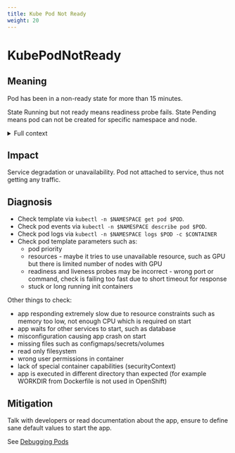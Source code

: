 ```yaml
---
title: Kube Pod Not Ready
weight: 20
---
```


# KubePodNotReady

## Meaning

Pod has been in a non-ready state for more than 15 minutes.

State Running but not ready means readiness probe fails.
State Pending means pod can not be created for specific namespace and node.

<details>
<summary>Full context</summary>

Pod failed to reach reay state, depending on the readiness/liveness probes.
See [pod-lifecycle](https://kubernetes.io/docs/concepts/workloads/pods/pod-lifecycle/)

</details>

## Impact

Service degradation or unavailability.
Pod not attached to service, thus not getting any traffic.

## Diagnosis

- Check template via `kubectl -n $NAMESPACE get pod $POD`.
- Check pod events via `kubectl -n $NAMESPACE describe pod $POD`.
- Check pod logs via `kubectl -n $NAMESPACE logs $POD -c $CONTAINER`
- Check pod template parameters such as:
  - pod priority
  - resources - maybe it tries to use unavailable resource, such as GPU but
    there is limited number of nodes with GPU
  - readiness and liveness probes may be incorrect - wrong port or command,
    check is failing too fast due to short timeout for response
  - stuck or long running init containers

Other things to check:

- app responding extremely slow due to resource constraints such as memory too
  low, not enough CPU which is required on start
- app waits for other services to start, such as database
- misconfiguration causing app crash on start
- missing files such as configmaps/secrets/volumes
- read only filesystem
- wrong user permissions in container
- lack of special container capabilities (securityContext)
- app is executed in different directory than expected
  (for example WORKDIR from Dockerfile is not used in OpenShift)

## Mitigation

Talk with developers or read documentation about the app, ensure to define
sane default values to start the app.

See [Debugging Pods](https://kubernetes.io/docs/tasks/debug-application-cluster/debug-application/#debugging-pods)
